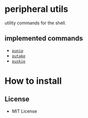 # peripheral utils

utility commands for the shell.

## implemented commands

* [`puniq`](puniq)
* [`putake`](putake)
* [`puskip`](puskip)

# How to install



## License

* MIT License